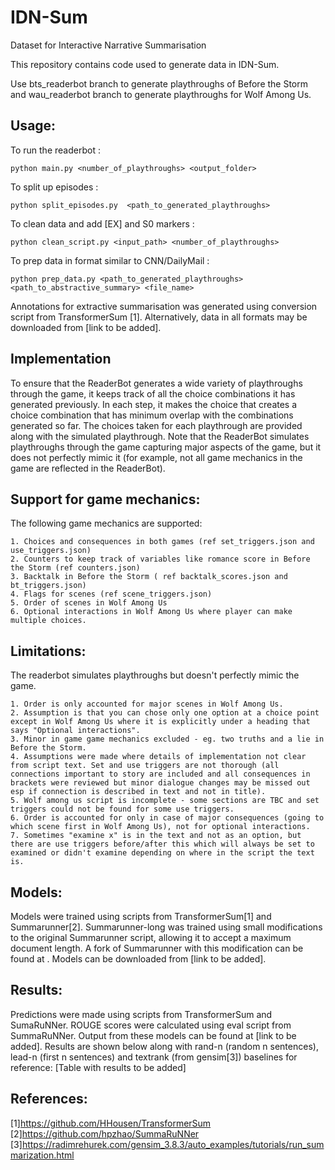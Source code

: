 # IDN-Sum
Dataset for Interactive Narrative Summarisation

This repository contains code used to generate data in IDN-Sum.  

Use bts_readerbot branch to generate playthroughs of Before the Storm and wau_readerbot branch to generate playthroughs for Wolf Among Us.

## Usage:  
To run the readerbot :  

    python main.py <number_of_playthroughs> <output_folder>  

To split up episodes :  

    python split_episodes.py  <path_to_generated_playthroughs>

To clean data and add [EX] and S0 markers :  

    python clean_script.py <input_path> <number_of_playthroughs>  

To prep data in format similar to CNN/DailyMail :  

    python prep_data.py <path_to_generated_playthroughs> <path_to_abstractive_summary> <file_name>

Annotations for extractive summarisation was generated using conversion script from TransformerSum [1]. 
Alternatively, data in all formats may be downloaded from [link to be added].

## Implementation

To ensure that the ReaderBot generates a wide variety of playthroughs through the game, it keeps track of all the choice combinations it has generated previously. In each step, it makes the choice that creates a choice combination that has minimum overlap with the combinations generated so far. The choices taken for each playthrough are provided along with the simulated playthrough. Note that the ReaderBot simulates playthroughs through the game capturing major aspects of the game, but it does not perfectly mimic it (for example, not all game mechanics in the game are reflected in the ReaderBot).

## Support for game mechanics:  

The following game mechanics are supported: 
   
	1. Choices and consequences in both games (ref set_triggers.json and use_triggers.json)  
	2. Counters to keep track of variables like romance score in Before the Storm (ref counters.json)  
	3. Backtalk in Before the Storm ( ref backtalk_scores.json and bt_triggers.json)  
	4. Flags for scenes (ref scene_triggers.json)  
	5. Order of scenes in Wolf Among Us  
	6. Optional interactions in Wolf Among Us where player can make multiple choices.  
	
## Limitations:  

The readerbot simulates playthroughs but doesn't perfectly mimic the game. 

	1. Order is only accounted for major scenes in Wolf Among Us.  
	2. Assumption is that you can chose only one option at a choice point except in Wolf Among Us where it is explicitly under a heading that says "Optional interactions".  
	3. Minor in game game mechanics excluded - eg. two truths and a lie in Before the Storm.  
	4. Assumptions were made where details of implementation not clear from script text. Set and use triggers are not thorough (all connections important to story are included and all consequences in brackets were reviewed but minor dialogue changes may be missed out esp if connection is described in text and not in title).  
	5. Wolf among us script is incomplete - some sections are TBC and set triggers could not be found for some use triggers.  
	6. Order is accounted for only in case of major consequences (going to which scene first in Wolf Among Us), not for optional interactions.  
	7. Sometimes "examine x" is in the text and not as an option, but there are use triggers before/after this which will always be set to examined or didn't examine depending on where in the script the text is.  


## Models:
Models were trained using scripts from TransformerSum[1] and Summarunner[2]. Summarunner-long was trained using small modifications to the original Summarunner script, allowing it to accept a maximum document length. A fork of Summarunner with this modification can be found at <link to be added>.
Models can be downloaded from [link to be added].

## Results:
Predictions were made using scripts from TransformerSum and SumaRuNNer. ROUGE scores were calculated using eval script from SummaRuNNer. Output from these models can be found at [link to be added]. Results are shown below along with rand-n (random n sentences), lead-n (first n sentences) and textrank (from gensim[3]) baselines for reference:
[Table with results to be added]

## References:
[1]https://github.com/HHousen/TransformerSum
[2]https://github.com/hpzhao/SummaRuNNer
[3]https://radimrehurek.com/gensim_3.8.3/auto_examples/tutorials/run_summarization.html
